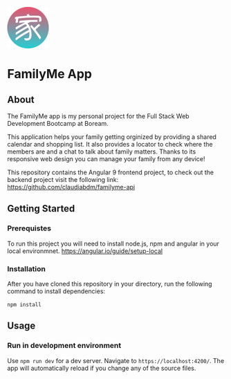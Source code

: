 ![FamilyMe logo](https://github.com/claudiabdm/familyme-app/blob/master/src/assets/icons/favicon-96x96.png)

# FamilyMe App

## About

The FamilyMe app is my personal project for the Full Stack Web Development Bootcamp at Boream. 

This application helps your family getting orginized by providing a shared calendar and shopping list. It also provides a locator to check where the members are and a chat to talk about family matters. Thanks to its responsive web design you can manage your family from any device!

This repository contains the Angular 9 frontend project, to check out the backend project visit the following link: 
https://github.com/claudiabdm/familyme-api




## Getting Started

### Prerequistes

To run this project you will need to install node.js, npm and angular in your local environmnet.
https://angular.io/guide/setup-local 

### Installation

After you have cloned this repository in your directory, run the following command to install dependencies:

````
npm install
````

## Usage

### Run in development environment

Use `npm run dev` for a dev server. Navigate to `https://localhost:4200/`. The app will automatically reload if you change any of the source files.

